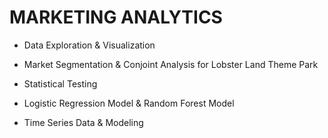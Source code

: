 # MARKETING ANALYTICS 

- Data Exploration & Visualization 

- Market Segmentation & Conjoint Analysis for Lobster Land Theme Park

- Statistical Testing

- Logistic Regression Model & Random Forest Model

- Time Series Data & Modeling 
